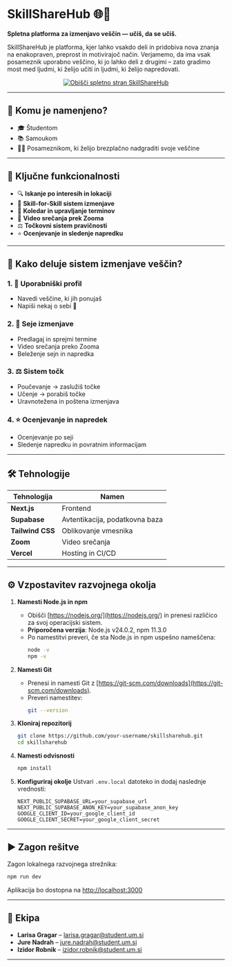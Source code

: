 # SkillShareHub 🌐🤝

**Spletna platforma za izmenjavo veščin — učiš, da se učiš.**

SkillShareHub je platforma, kjer lahko vsakdo deli in pridobiva nova znanja na enakopraven, preprost in motivirajoč način. Verjamemo, da ima vsak posameznik uporabno veščino, ki jo lahko deli z drugimi – zato gradimo most med ljudmi, ki želijo učiti in ljudmi, ki želijo napredovati.


<p align="center">
  <a href="https://skill-share-hub-skillsharehubs-projects-a282906b.vercel.app" target="_blank">
    <img src="https://img.shields.io/badge/🌍 Obišči%20SkillShareHub%20spletno%20stran%20-%20KLIKNI%20TUKAJ-blue?style=for-the-badge&logo=google-chrome" alt="Obišči spletno stran SkillShareHub" />
  </a>
</p>

---


## 🧠 Komu je namenjeno?

- 🎓 Študentom
- 📚 Samoukom
- 🧑‍💻 Posameznikom, ki želijo brezplačno nadgraditi svoje veščine

---

## 🚀 Ključne funkcionalnosti

- 🔍 **Iskanje po interesih in lokaciji**
- 🧩 **Skill-for-Skill sistem izmenjave**
- 📆 **Koledar in upravljanje terminov**
- 🎥 **Video srečanja prek Zooma**
- ⚖️ **Točkovni sistem pravičnosti**
- ⭐ **Ocenjevanje in sledenje napredku**

---

## 🧩 Kako deluje sistem izmenjave veščin?

### 1. 🔐 Uporabniški profil

* Navedi veščine, ki jih ponujaš
* Napiši nekaj o sebi 🙂

### 2. 📅 Seje izmenjave

* Predlagaj in sprejmi termine
* Video srečanja preko Zooma
* Beleženje sejn in napredka

### 3. ⚖️ Sistem točk

* Poučevanje → zaslužiš točke
* Učenje → porabiš točke
* Uravnotežena in poštena izmenjava

### 4. ⭐ Ocenjevanje in napredek

* Ocenjevanje po seji
* Sledenje napredku in povratnim informacijam

---

## 🛠️ Tehnologije

| Tehnologija         | Namen                                |
|---------------------|---------------------------------------|
| **Next.js** | Frontend       |
| **Supabase**         | Avtentikacija, podatkovna baza       |
| **Tailwind CSS**     | Oblikovanje vmesnika                 |
| **Zoom**         | Video srečanja                       |
| **Vercel**           | Hosting in CI/CD                     |

---

## ⚙️ Vzpostavitev razvojnega okolja
1. **Namesti Node.js in npm**
   - Obišči [https://nodejs.org/](https://nodejs.org/) in prenesi  različico za svoj operacijski sistem.
   - **Priporočena verzija**: Node.js v24.0.2, npm 11.3.0
   - Po namestitvi preveri, če sta Node.js in npm uspešno nameščena:
     ```bash
     node -v
     npm -v
     ```

2. **Namesti Git**
   - Prenesi in namesti Git z [https://git-scm.com/downloads](https://git-scm.com/downloads).
   - Preveri namestitev:
     ```bash
     git --version
     ```

3. **Kloniraj repozitorij**
   ```bash
   git clone https://github.com/your-username/skillsharehub.git
   cd skillsharehub
    ````

4. **Namesti odvisnosti**

   ```bash
   npm install
   ```

5. **Konfiguriraj okolje**
   Ustvari `.env.local` datoteko in dodaj naslednje vrednosti:

   ```env
   NEXT_PUBLIC_SUPABASE_URL=your_supabase_url
   NEXT_PUBLIC_SUPABASE_ANON_KEY=your_supabase_anon_key
   GOOGLE_CLIENT_ID=your_google_client_id
   GOOGLE_CLIENT_SECRET=your_google_client_secret
   ```

---

## ▶️ Zagon rešitve

Zagon lokalnega razvojnega strežnika:

```bash
npm run dev
```

Aplikacija bo dostopna na [http://localhost:3000](http://localhost:3000)

---


## 👥 Ekipa

* **Larisa Gragar** – [larisa.gragar@student.um.si](mailto:larisa.gragar@student.um.si)
* **Jure Nadrah** – [jure.nadrah@student.um.si](mailto:jure.nadrah@student.um.si)
* **Izidor Robnik** – [izidor.robnik@student.um.si](mailto:izidor.robnik@student.um.si)
---